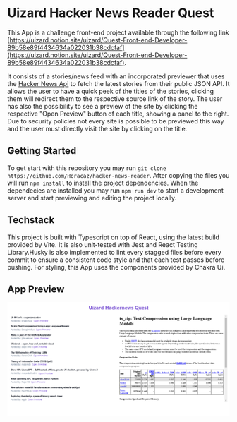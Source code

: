 # Uizard Hacker News Reader Quest

This App is a challenge front-end project available through the following link [https://uizard.notion.site/uizard/Quest-Front-end-Developer-89b58e89f4434634a022031b38cdcfaf](https://uizard.notion.site/uizard/Quest-Front-end-Developer-89b58e89f4434634a022031b38cdcfaf).

It consists of a stories/news feed with an incorporated previewer that uses the [Hacker News Api](https://github.com/HackerNews/API) to fetch the latest stories from their public JSON API. It allows the user to have a quick peek of the titles of the stories, clicking them will redirect them to the respective source link of the story. The user has also the possibility to see a preview of the site by clicking the respective "Open Preview" button of each title, showing a panel to the right. Due to security policies not every site is possible to be previewed this way and the user must directly visit the site by clicking on the title.

## Getting Started

To get start with this repository you may run `git clone https://github.com/Horacaz/hacker-news-reader`. After copying the files you will run `npm install` to install the project dependencies. When the dependecies are installed you may run `npm run dev` to start a development server and start previewing and editing the project locally.

## Techstack

This project is built with Typescript on top of React, using the latest build provided by Vite. It is also unit-tested with Jest and React Testing Library.Husky is also implemented to lint every stagged files before every commit to ensure a consistent code style and that each test passes before pushing. For styling, this App uses the components provided by Chakra Ui.

## App Preview

![Uizard Hack News Reader Preview](app-preview.png)
